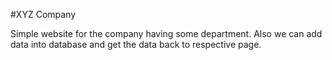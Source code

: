 #XYZ Company

Simple website for the company having some department.
Also we can add data into database and get the data back to respective page.